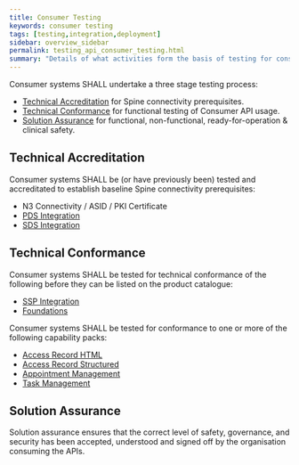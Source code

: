 ```yaml
---
title: Consumer Testing
keywords: consumer testing
tags: [testing,integration,deployment]
sidebar: overview_sidebar
permalink: testing_api_consumer_testing.html
summary: "Details of what activities form the basis of testing for consumer applications."
---
```


Consumer systems SHALL undertake a three stage testing process:

- [Technical Accreditation](testing_api_provider_testing.html#technicalaccreditation) for Spine connectivity prerequisites.
- [Technical Conformance](testing_api_provider_testing.html#technicalconformance) for functional testing of Consumer API usage.
- [Solution Assurance](testing_api_provider_testing.html#solutionassurance) for functional, non-functional, ready-for-operation & clinical safety.

## Technical Accreditation ##

Consumer systems SHALL be (or have previously been) tested and accreditated to establish baseline Spine connectivity prerequisites:

 - N3 Connectivity / ASID / PKI Certificate
 - [PDS Integration](integration_personal_demographic_service.html)
 - [SDS Integration](integration_spine_directory_service.html)

## Technical Conformance ##

Consumer systems SHALL be tested for technical conformance of the following before they can be listed on the product catalogue:

 - [SSP Integration](integration_spine_security_proxy.html)
 - [Foundations](foundations.html)

Consumer systems SHALL be tested for conformance to one or more of the following capability packs:

 - [Access Record HTML](accessrecord.html)
 - [Access Record Structured](accessrecord_rest.html)
 - [Appointment Management](appointments.html)
 - [Task Management](tasks.html)

## Solution Assurance ##

Solution assurance ensures that the correct level of safety, governance, and security has been accepted, understood and signed off by the organisation consuming the APIs.